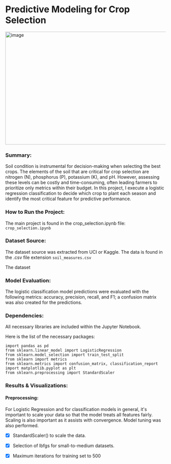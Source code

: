 # Predictive Modeling for Crop Selection

<img width="530" height="354" alt="image" src="https://github.com/user-attachments/assets/b7bdb1eb-de96-42cf-a8fc-e6293d443868" />

### Summary: 
Soil condition is instrumental for decision-making when selecting the best crops. The elements of the soil that are critical for crop selection are nitrogen (N), phosphorus (P), potassium (K), and pH. However, assessing these levels can be costly and time-consuming, often leading farmers to prioritize only metrics within their budget. In this project, I execute a logistic regression classification to decide which crop to plant each season and identify the most critical feature for predictive performance. 

### How to Run the Project: 
The main project is found in the crop_selection.ipynb file: `crop_selection.ipynb`

### Dataset Source:
The dataset source was extracted from UCI or Kaggle. The data is found in the .csv file extension `soil_measures.csv`

The dataset 

### Model Evaluation:
The logistic classification model predictions were evaluated with the following metrics: accuracy, precision, recall, and F1; a confusion matrix was also created for the predictions.

### Dependencies:
All necessary libraries are included within the Jupyter Notebook.

Here is the list of the necessary packages:

```
import pandas as pd
from sklearn.linear_model import LogisticRegression
from sklearn.model_selection import train_test_split
from sklearn import metrics
from sklearn.metrics import confusion_matrix, classification_report
import matplotlib.pyplot as plt
from sklearn.preprocessing import StandardScaler
```
### Results & Visualizations: 

#### Preprocessing: 
For Logistic Regression and for classification models in general, it's important to scale your data so that the model treats all features fairly. Scaling is also important as it assists with convergence. Model tuning was also performed.
  - [x] StandardScaler() to scale the data.
  - [x] Selection of lbfgs for small-to-medium datasets.
  - [x] Maximum iterations for training set to 500


  





